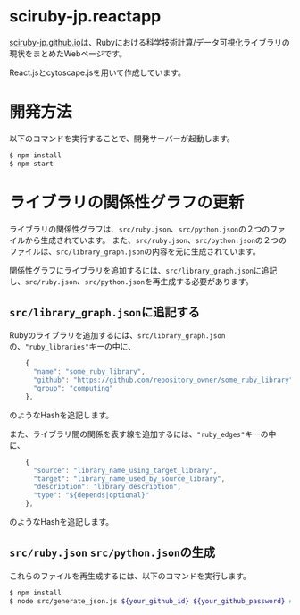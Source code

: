 # sciruby-jp.reactapp

[sciruby-jp.github.io](https://sciruby-jp.github.io)は、Rubyにおける科学技術計算/データ可視化ライブラリの現状をまとめたWebページです。

React.jsとcytoscape.jsを用いて作成しています。

# 開発方法

以下のコマンドを実行することで、開発サーバーが起動します。

```bash
$ npm install
$ npm start
```

# ライブラリの関係性グラフの更新

ライブラリの関係性グラフは、`src/ruby.json`、`src/python.json`の２つのファイルから生成されています。
また、`src/ruby.json`、`src/python.json`の２つのファイルは、`src/library_graph.json`の内容を元に生成されています。

関係性グラフにライブラリを追加するには、`src/library_graph.json`に追記し、`src/ruby.json`、`src/python.json`を再生成する必要があります。

## `src/library_graph.json`に追記する

Rubyのライブラリを追加するには、`src/library_graph.json`の、`"ruby_libraries"`キーの中に、

```javascript
    {
      "name": "some_ruby_library",
      "github": "https://github.com/repository_owner/some_ruby_library",
      "group": "computing"
    },
```

のようなHashを追記します。

また、ライブラリ間の関係を表す線を追加するには、`"ruby_edges"`キーの中に、

```javascript
    {
      "source": "library_name_using_target_library",
      "target": "library_name_used_by_source_library",
      "description": "library description",
      "type": "${depends|optional}"
    },
```

のようなHashを追記します。

## `src/ruby.json` `src/python.json`の生成
これらのファイルを再生成するには、以下のコマンドを実行します。

```bash
$ npm install
$ node src/generate_json.js ${your_github_id} ${your_github_password} # githubレポジトリのスター数を取得するため
```